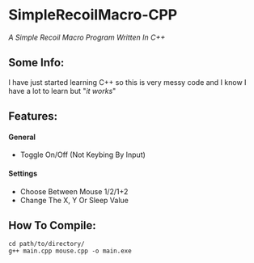 # SimpleRecoilMacro-CPP
*A Simple Recoil Macro Program Written In C++*

## Some Info:
I have just started learning C++ so this is very messy code and I know I have a lot to learn but "*it works*"

## Features:
#### General
* Toggle On/Off (Not Keybing By Input)
#### Settings
* Choose Between Mouse 1/2/1+2
* Change The X, Y Or Sleep Value

## How To Compile:
```batch
cd path/to/directory/
g++ main.cpp mouse.cpp -o main.exe
```
